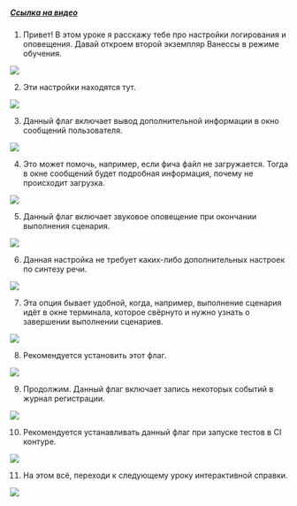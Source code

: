﻿##### [Ссылка на видео](https://youtu.be/Ky_T5C5Ue9o)

001. Привет! В этом уроке я расскажу тебе про настройки логирования и оповещения. Давай откроем второй экземпляр Ванессы в режиме обучения.

![](https://vanessa-files.do.bit-erp.ru/Doc/1.2.041.1/MD/Глава02/images/000_ЗакладкаСервисВыполнениеСценариевЛогированиеИОповещение.png)

002. Эти настройки находятся тут.

![](https://vanessa-files.do.bit-erp.ru/Doc/1.2.041.1/MD/Глава02/images/009_ЗакладкаСервисВыполнениеСценариевЛогированиеИОповещение.png)

003. Данный флаг включает вывод дополнительной информации в окно сообщений пользователя.

![](https://vanessa-files.do.bit-erp.ru/Doc/1.2.041.1/MD/Глава02/images/014_ЗакладкаСервисВыполнениеСценариевЛогированиеИОповещение.png)

004. Это может помочь, например, если фича файл не загружается. Тогда в окне сообщений будет подробная информация, почему не происходит загрузка.

![](https://vanessa-files.do.bit-erp.ru/Doc/1.2.041.1/MD/Глава02/images/017_ЗакладкаСервисВыполнениеСценариевЛогированиеИОповещение.png)

005. Данный флаг включает звуковое оповещение при окончании выполнения сценария.

![](https://vanessa-files.do.bit-erp.ru/Doc/1.2.041.1/MD/Глава02/images/020_ЗакладкаСервисВыполнениеСценариевЛогированиеИОповещение.png)

006. Данная настройка не требует каких-либо дополнительных настроек по синтезу речи.

![](https://vanessa-files.do.bit-erp.ru/Doc/1.2.041.1/MD/Глава02/images/023_ЗакладкаСервисВыполнениеСценариевЛогированиеИОповещение.png)

007. Эта опция бывает удобной, когда, например, выполнение сценария идёт в окне терминала, которое свёрнуто и нужно узнать о завершении выполнении сценариев.

![](https://vanessa-files.do.bit-erp.ru/Doc/1.2.041.1/MD/Глава02/images/024_ЗакладкаСервисВыполнениеСценариевЛогированиеИОповещение.png)

008. Рекомендуется установить этот флаг.

![](https://vanessa-files.do.bit-erp.ru/Doc/1.2.041.1/MD/Глава02/images/027_ЗакладкаСервисВыполнениеСценариевЛогированиеИОповещение.png)

009. Продолжим. Данный флаг включает запись некоторых событий в журнал регистрации.

![](https://vanessa-files.do.bit-erp.ru/Doc/1.2.041.1/MD/Глава02/images/032_ЗакладкаСервисВыполнениеСценариевЛогированиеИОповещение.png)

010. Рекомендуется устанавливать данный флаг при запуске тестов в CI контуре.

![](https://vanessa-files.do.bit-erp.ru/Doc/1.2.041.1/MD/Глава02/images/035_ЗакладкаСервисВыполнениеСценариевЛогированиеИОповещение.png)

011. На этом всё, переходи к следующему уроку интерактивной справки.

![](https://vanessa-files.do.bit-erp.ru/Doc/1.2.041.1/MD/Глава02/images/036_ЗакладкаСервисВыполнениеСценариевЛогированиеИОповещение.png)
